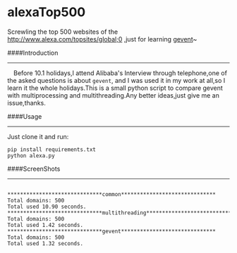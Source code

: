 # alexaTop500
Screwling the top 500 websites of the http://www.alexa.com/topsites/global;0 ,just for learning [gevent](https://github.com/gevent/gevent)~

####Introduction

---

&emsp;Before 10.1 holidays,I attend Alibaba's Interview through  telephone,one of the asked questions is about `gevent`, and I was used it in my work at all,so I learn it the whole holidays.This is a small python script to compare gevent with multiprocessing and multithreading.Any better ideas,just give me an issue,thanks.

####Usage

---

Just clone it and run:

```
pip install requirements.txt
python alexa.py
```

####ScreenShots

---

```

******************************common******************************
Total domains: 500
Total used 10.90 seconds.
******************************multithreading******************************
Total domains: 500
Total used 1.42 seconds.
******************************gevent******************************
Total domains: 500
Total used 1.32 seconds.

```
